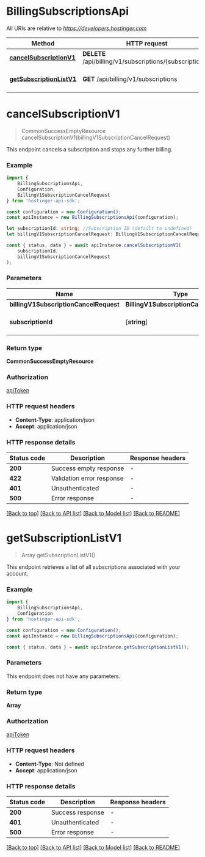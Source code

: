 # BillingSubscriptionsApi

All URIs are relative to *https://developers.hostinger.com*

|Method | HTTP request | Description|
|------------- | ------------- | -------------|
|[**cancelSubscriptionV1**](#cancelsubscriptionv1) | **DELETE** /api/billing/v1/subscriptions/{subscriptionId} | Cancel subscription|
|[**getSubscriptionListV1**](#getsubscriptionlistv1) | **GET** /api/billing/v1/subscriptions | Get subscription list|

# **cancelSubscriptionV1**
> CommonSuccessEmptyResource cancelSubscriptionV1(billingV1SubscriptionCancelRequest)

This endpoint cancels a subscription and stops any further billing.

### Example

```typescript
import {
    BillingSubscriptionsApi,
    Configuration,
    BillingV1SubscriptionCancelRequest
} from 'hostinger-api-sdk';

const configuration = new Configuration();
const apiInstance = new BillingSubscriptionsApi(configuration);

let subscriptionId: string; //Subscription ID (default to undefined)
let billingV1SubscriptionCancelRequest: BillingV1SubscriptionCancelRequest; //

const { status, data } = await apiInstance.cancelSubscriptionV1(
    subscriptionId,
    billingV1SubscriptionCancelRequest
);
```

### Parameters

|Name | Type | Description  | Notes|
|------------- | ------------- | ------------- | -------------|
| **billingV1SubscriptionCancelRequest** | **BillingV1SubscriptionCancelRequest**|  | |
| **subscriptionId** | [**string**] | Subscription ID | defaults to undefined|


### Return type

**CommonSuccessEmptyResource**

### Authorization

[apiToken](../README.md#apiToken)

### HTTP request headers

 - **Content-Type**: application/json
 - **Accept**: application/json


### HTTP response details
| Status code | Description | Response headers |
|-------------|-------------|------------------|
|**200** | Success empty response |  -  |
|**422** | Validation error response |  -  |
|**401** | Unauthenticated |  -  |
|**500** | Error response |  -  |

[[Back to top]](#) [[Back to API list]](../README.md#documentation-for-api-endpoints) [[Back to Model list]](../README.md#documentation-for-models) [[Back to README]](../README.md)

# **getSubscriptionListV1**
> Array<BillingV1SubscriptionSubscriptionResource> getSubscriptionListV1()

This endpoint retrieves a list of all subscriptions associated with your account.

### Example

```typescript
import {
    BillingSubscriptionsApi,
    Configuration
} from 'hostinger-api-sdk';

const configuration = new Configuration();
const apiInstance = new BillingSubscriptionsApi(configuration);

const { status, data } = await apiInstance.getSubscriptionListV1();
```

### Parameters
This endpoint does not have any parameters.


### Return type

**Array<BillingV1SubscriptionSubscriptionResource>**

### Authorization

[apiToken](../README.md#apiToken)

### HTTP request headers

 - **Content-Type**: Not defined
 - **Accept**: application/json


### HTTP response details
| Status code | Description | Response headers |
|-------------|-------------|------------------|
|**200** | Success response |  -  |
|**401** | Unauthenticated |  -  |
|**500** | Error response |  -  |

[[Back to top]](#) [[Back to API list]](../README.md#documentation-for-api-endpoints) [[Back to Model list]](../README.md#documentation-for-models) [[Back to README]](../README.md)

